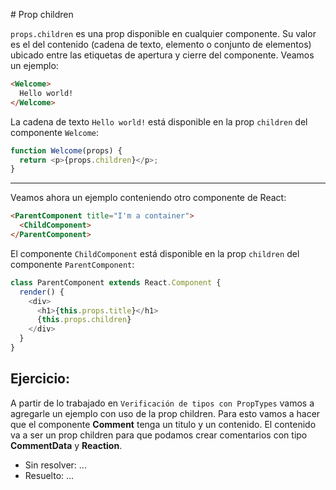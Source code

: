 # Prop children

`props.children` es una prop disponible en cualquier componente. Su valor es el del contenido (cadena de texto, elemento o conjunto de elementos) ubicado entre las etiquetas de apertura y cierre del componente. Veamos un ejemplo:

```html
<Welcome>
  Hello world!
</Welcome>
```

La cadena de texto `Hello world!` está disponible en la prop `children` del componente `Welcome`:

```javascript
function Welcome(props) {
  return <p>{props.children}</p>;
}
```

---

Veamos ahora un ejemplo conteniendo otro componente de React:

```html
<ParentComponent title="I'm a container">
  <ChildComponent>
</ParentComponent>
```

El componente `ChildComponent` está disponible en la prop `children` del componente `ParentComponent`:

```javascript
class ParentComponent extends React.Component {
  render() {
    <div>
      <h1>{this.props.title}</h1>
      {this.props.children}
    </div>
  }
}
```

## Ejercicio:
A partir de lo trabajado en `Verificación de tipos con PropTypes` vamos a agregarle un ejemplo con uso de la prop children.
Para esto vamos a hacer que el componente **Comment** tenga un titulo y un contenido.
El contenido va a ser un prop children para que podamos crear comentarios con tipo **CommentData** y **Reaction**.

- Sin resolver: ...
- Resuelto: ...
